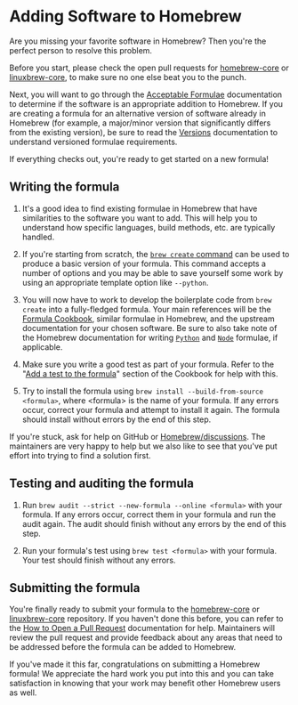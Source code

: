 # Adding Software to Homebrew

Are you missing your favorite software in Homebrew? Then you're the perfect person to resolve this problem.

Before you start, please check the open pull requests for [homebrew-core](https://github.com/Homebrew/homebrew-core/pulls) or [linuxbrew-core](https://github.com/Homebrew/linuxbrew-core/pulls), to make sure no one else beat you to the punch.

Next, you will want to go through the [Acceptable Formulae](Acceptable-Formulae.md) documentation to determine if the software is an appropriate addition to Homebrew. If you are creating a formula for an alternative version of software already in Homebrew (for example, a major/minor version that significantly differs from the existing version), be sure to read the [Versions](Versions.md) documentation to understand versioned formulae requirements.

If everything checks out, you're ready to get started on a new formula!

## Writing the formula
1. It's a good idea to find existing formulae in Homebrew that have similarities to the software you want to add. This will help you to understand how specific languages, build methods, etc. are typically handled.

1. If you're starting from scratch, the [`brew create` command](Manpage.md#create-options-url) can be used to produce a basic version of your formula. This command accepts a number of options and you may be able to save yourself some work by using an appropriate template option like `--python`.

1. You will now have to work to develop the boilerplate code from `brew create` into a fully-fledged formula. Your main references will be the [Formula Cookbook](Formula-Cookbook.md), similar formulae in Homebrew, and the upstream documentation for your chosen software. Be sure to also take note of the Homebrew documentation for writing [`Python`](Python-for-Formula-Authors.md) and [`Node`](Node-for-Formula-Authors.md) formulae, if applicable.  

1. Make sure you write a good test as part of your formula. Refer to the "[Add a test to the formula](Formula-Cookbook.md#add-a-test-to-the-formula)" section of the Cookbook for help with this.

1. Try to install the formula using `brew install --build-from-source <formula>`, where \<formula\> is the name of your formula. If any errors occur, correct your formula and attempt to install it again. The formula should install without errors by the end of this step.

If you're stuck, ask for help on GitHub or [Homebrew/discussions](https://github.com/homebrew/discussions/discussions). The maintainers are very happy to help but we also like to see that you've put effort into trying to find a solution first.

## Testing and auditing the formula

1. Run `brew audit --strict --new-formula --online <formula>` with your formula. If any errors occur, correct them in your formula and run the audit again. The audit should finish without any errors by the end of this step.

1. Run your formula's test using `brew test <formula>` with your formula. Your test should finish without any errors.

## Submitting the formula

You're finally ready to submit your formula to the [homebrew-core](https://github.com/Homebrew/homebrew-core/) or [linuxbrew-core](https://github.com/Homebrew/linuxbrew-core/) repository. If you haven't done this before, you can refer to the [How to Open a Pull Request](How-To-Open-a-Homebrew-Pull-Request.md) documentation for help. Maintainers will review the pull request and provide feedback about any areas that need to be addressed before the formula can be added to Homebrew.

If you've made it this far, congratulations on submitting a Homebrew formula! We appreciate the hard work you put into this and you can take satisfaction in knowing that your work may benefit other Homebrew users as well.

